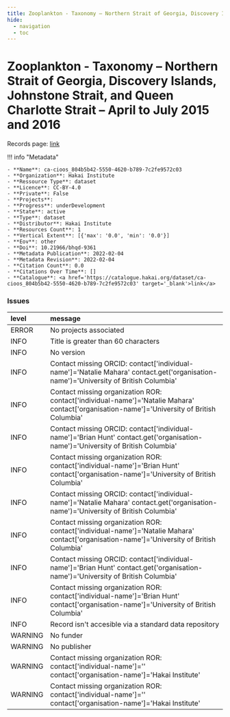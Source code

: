 ```yaml
---
title: Zooplankton - Taxonomy – Northern Strait of Georgia, Discovery Islands, Johnstone Strait, and Queen Charlotte Strait – April to July 2015 and 2016
hide:
  - navigation
  - toc
---
```


# Zooplankton - Taxonomy – Northern Strait of Georgia, Discovery Islands, Johnstone Strait, and Queen Charlotte Strait – April to July 2015 and 2016

Records page: <a href='https://catalogue.hakai.org/dataset/ca-cioos_804b5b42-5550-4620-b789-7c2fe9572c03' target='_blank'>link</a>

<div id='map'></div>

!!! info "Metadata"
    
    - **Name**: ca-cioos_804b5b42-5550-4620-b789-7c2fe9572c03 
    - **Organization**: Hakai Institute 
    - **Ressource Type**: dataset 
    - **Licence**: CC-BY-4.0 
    - **Private**: False 
    - **Projects**:  
    - **Progress**: underDevelopment 
    - **State**: active 
    - **Type**: dataset 
    - **Distributor**: Hakai Institute 
    - **Resources Count**: 1 
    - **Vertical Extent**: [{'max': '0.0', 'min': '0.0'}] 
    - **Eov**: other 
    - **Doi**: 10.21966/bhqd-9361 
    - **Metadata Publication**: 2022-02-04 
    - **Metadata Revision**: 2022-02-04 
    - **Citation Count**: 0.0 
    - **Citations Over Time**: [] 
    - **Catalogue**: <a href='https://catalogue.hakai.org/dataset/ca-cioos_804b5b42-5550-4620-b789-7c2fe9572c03' target='_blank'>link</a> 

### Issues

| level   | message                                                                                                                                      |
|:--------|:---------------------------------------------------------------------------------------------------------------------------------------------|
| ERROR   | No projects associated                                                                                                                       |
| INFO    | Title is greater than 60 characters                                                                                                          |
| INFO    | No version                                                                                                                                   |
| INFO    | Contact missing ORCID: contact['individual-name']='Natalie Mahara' contact.get('organisation-name')='University of British Columbia'         |
| INFO    | Contact missing organization ROR:  contact['individual-name']='Natalie Mahara' contact['organisation-name']='University of British Columbia' |
| INFO    | Contact missing ORCID: contact['individual-name']='Brian Hunt' contact.get('organisation-name')='University of British Columbia'             |
| INFO    | Contact missing organization ROR:  contact['individual-name']='Brian Hunt' contact['organisation-name']='University of British Columbia'     |
| INFO    | Contact missing ORCID: contact['individual-name']='Natalie Mahara' contact.get('organisation-name')='University of British Columbia'         |
| INFO    | Contact missing organization ROR:  contact['individual-name']='Natalie Mahara' contact['organisation-name']='University of British Columbia' |
| INFO    | Contact missing ORCID: contact['individual-name']='Brian Hunt' contact.get('organisation-name')='University of British Columbia'             |
| INFO    | Contact missing organization ROR:  contact['individual-name']='Brian Hunt' contact['organisation-name']='University of British Columbia'     |
| INFO    | Record isn't accesible via a standard data repository                                                                                        |
| WARNING | No funder                                                                                                                                    |
| WARNING | No publisher                                                                                                                                 |
| WARNING | Contact missing organization ROR:  contact['individual-name']='' contact['organisation-name']='Hakai Institute'                              |
| WARNING | Contact missing organization ROR:  contact['individual-name']='' contact['organisation-name']='Hakai Institute'                              |

<script>
   document.addEventListener("DOMContentLoaded", function() {
    var map = L.map('map').setView([51.505, -125.09], 5);
    L.tileLayer('https://tile.openstreetmap.org/{z}/{x}/{y}.png', {
        maxZoom: 19,
        attribution: '&copy; <a href="http://www.openstreetmap.org/copyright">OpenStreetMap</a>'
    }).addTo(map);
    var geojsonFeature = {
        "type": "Feature",
        "properties": {
            "name" : "Zooplankton - Taxonomy – Northern Strait of Georgia, Discovery Islands, Johnstone Strait, and Queen Charlotte Strait – April to July 2015 and 2016"
        },
        "geometry": {'type': 'Polygon', 'coordinates': [[[-126.93452704, 49.56730131], [-124.18481219, 49.56730131], [-124.18481219, 50.90762515], [-126.93452704, 50.90762515], [-126.93452704, 49.56730131]]]}
    }
    L.geoJSON(geojsonFeature).addTo(map);
   })
</script>